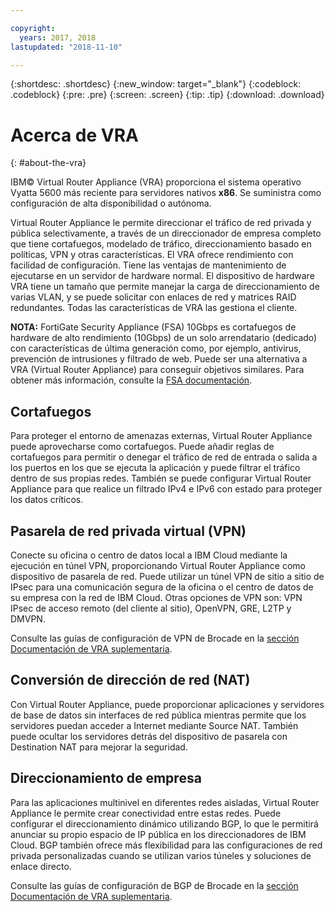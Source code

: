```yaml
---

copyright:
  years: 2017, 2018
lastupdated: "2018-11-10"

---
```


{:shortdesc: .shortdesc}
{:new_window: target="_blank"}
{:codeblock: .codeblock}
{:pre: .pre}
{:screen: .screen}
{:tip: .tip}
{:download: .download}

# Acerca de VRA
{: #about-the-vra}

IBM© Virtual Router Appliance (VRA) proporciona el sistema operativo Vyatta 5600 más reciente para servidores nativos **x86**. Se suministra como configuración de alta disponibilidad o autónoma.

Virtual Router Appliance le permite direccionar el tráfico de red privada y pública selectivamente, a través de un direccionador de empresa completo que tiene cortafuegos, modelado de tráfico, direccionamiento basado en políticas, VPN y otras características. El VRA ofrece rendimiento con facilidad de configuración. Tiene las ventajas de mantenimiento de ejecutarse en un servidor de hardware normal. El dispositivo de hardware VRA tiene un tamaño que permite manejar la carga de direccionamiento de varias VLAN, y se puede solicitar con enlaces de red y matrices RAID redundantes. Todas las características de VRA las gestiona el cliente. 

**NOTA:** FortiGate Security Appliance (FSA) 10Gbps es cortafuegos de hardware de alto rendimiento (10Gbps) de un solo arrendatario (dedicado) con características de última generación como, por ejemplo, antivirus, prevención de intrusiones y filtrado de web. Puede ser una alternativa a VRA (Virtual Router Appliance) para conseguir objetivos similares. Para obtener más información, consulte la [FSA documentación](/docs/infrastructure/fortigate-10g?topic=fortigate-10g-getting-started-with-fortigate-security-appliance-10gbps).

## Cortafuegos
Para proteger el entorno de amenazas externas, Virtual Router Appliance puede aprovecharse como cortafuegos. Puede añadir reglas de cortafuegos para permitir o denegar el tráfico de red de entrada o salida a los puertos en los que se ejecuta la aplicación y puede filtrar el tráfico dentro de sus propias redes. También se puede configurar Virtual Router Appliance para que realice un filtrado IPv4 e IPv6 con estado para proteger los datos críticos.

## Pasarela de red privada virtual (VPN)
Conecte su oficina o centro de datos local a IBM Cloud mediante la ejecución en túnel VPN, proporcionando Virtual Router Appliance como dispositivo de pasarela de red. Puede utilizar un túnel VPN de sitio a sitio de IPsec para una comunicación segura de la oficina o el centro de datos de su empresa con la red de IBM Cloud. Otras opciones de VPN son: VPN IPsec de acceso remoto (del cliente al sitio), OpenVPN, GRE, L2TP y DMVPN.

Consulte las guías de configuración de VPN de Brocade en la [sección Documentación de VRA suplementaria](/docs/infrastructure/virtual-router-appliance?topic=virtual-router-appliance-supplemental-vra-documentation).

## Conversión de dirección de red (NAT)
Con Virtual Router Appliance, puede proporcionar aplicaciones y servidores de base de datos sin interfaces de red pública mientras permite que los servidores puedan acceder a Internet mediante Source NAT. También puede ocultar los servidores detrás del dispositivo de pasarela con Destination NAT para mejorar la seguridad.

## Direccionamiento de empresa

Para las aplicaciones multinivel en diferentes redes aisladas, Virtual Router Appliance le permite crear conectividad entre estas redes. Puede configurar el direccionamiento dinámico utilizando BGP, lo que le permitirá anunciar su propio espacio de IP pública en los direccionadores de IBM Cloud. BGP también ofrece más flexibilidad para las configuraciones de red privada personalizadas cuando se utilizan varios túneles y soluciones de enlace directo.

Consulte las guías de configuración de BGP de Brocade en la [sección Documentación de VRA suplementaria](/docs/infrastructure/virtual-router-appliance?topic=virtual-router-appliance-supplemental-vra-documentation).

